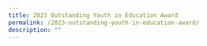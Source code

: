 ```yaml
---
title: 2023 Outstanding Youth in Education Award
permalink: /2023-outstanding-youth-in-education-award/
description: ""
---
```

